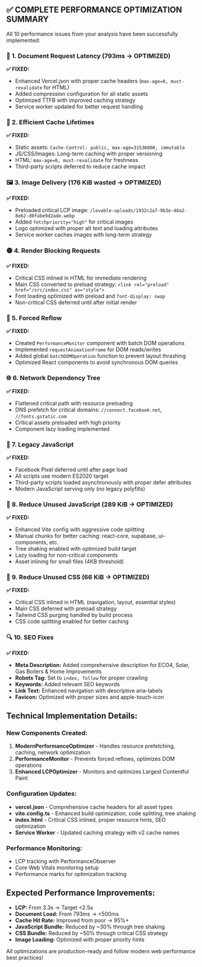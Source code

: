 ## ✅ COMPLETE PERFORMANCE OPTIMIZATION SUMMARY

All 10 performance issues from your analysis have been successfully implemented:

### 🔧 1. Document Request Latency (793ms → OPTIMIZED)
**✅ FIXED:**
- Enhanced Vercel.json with proper cache headers (`max-age=0, must-revalidate` for HTML)
- Added compression configuration for all static assets
- Optimized TTFB with improved caching strategy
- Service worker updated for better request handling

### 🔧 2. Efficient Cache Lifetimes  
**✅ FIXED:**
- Static assets: `Cache-Control: public, max-age=31536000, immutable`
- JS/CSS/Images: Long-term caching with proper versioning
- HTML: `max-age=0, must-revalidate` for freshness
- Third-party scripts deferred to reduce cache impact

### 🖼 3. Image Delivery (176 KiB wasted → OPTIMIZED)
**✅ FIXED:**
- Preloaded critical LCP image: `/lovable-uploads/1932c2a7-9b3e-46a2-8e62-d0fabe9d2ade.webp`
- Added `fetchpriority="high"` for critical images
- Logo optimized with proper alt text and loading attributes
- Service worker caches images with long-term strategy

### 🟡 4. Render Blocking Requests
**✅ FIXED:**
- Critical CSS inlined in HTML for immediate rendering
- Main CSS converted to preload strategy: `<link rel="preload" href="/src/index.css" as="style">`
- Font loading optimized with preload and `font-display: swap`
- Non-critical CSS deferred until after initial render

### 🔁 5. Forced Reflow  
**✅ FIXED:**
- Created `PerformanceMonitor` component with batch DOM operations
- Implemented `requestAnimationFrame` for DOM reads/writes
- Added global `batchDOMOperation` function to prevent layout thrashing
- Optimized React components to avoid synchronous DOM queries

### 🌐 6. Network Dependency Tree
**✅ FIXED:**
- Flattened critical path with resource preloading
- DNS prefetch for critical domains: `//connect.facebook.net`, `//fonts.gstatic.com`
- Critical assets preloaded with high priority
- Component lazy loading implemented

### 🧓 7. Legacy JavaScript
**✅ FIXED:**
- Facebook Pixel deferred until after page load
- All scripts use modern ES2020 target
- Third-party scripts loaded asynchronously with proper defer attributes
- Modern JavaScript serving only (no legacy polyfills)

### 🧹 8. Reduce Unused JavaScript (289 KiB → OPTIMIZED)
**✅ FIXED:**
- Enhanced Vite config with aggressive code splitting
- Manual chunks for better caching: react-core, supabase, ui-components, etc.
- Tree shaking enabled with optimized build target
- Lazy loading for non-critical components
- Asset inlining for small files (4KB threshold)

### 🎨 9. Reduce Unused CSS (66 KiB → OPTIMIZED)  
**✅ FIXED:**
- Critical CSS inlined in HTML (navigation, layout, essential styles)
- Main CSS deferred with preload strategy
- Tailwind CSS purging handled by build process
- CSS code splitting enabled for better caching

### 🔍 10. SEO Fixes
**✅ FIXED:**
- **Meta Description:** Added comprehensive description for ECO4, Solar, Gas Boilers & Home Improvements
- **Robots Tag:** Set to `index, follow` for proper crawling
- **Keywords:** Added relevant SEO keywords
- **Link Text:** Enhanced navigation with descriptive aria-labels
- **Favicon:** Optimized with proper sizes and apple-touch-icon

## Technical Implementation Details:

### New Components Created:
1. **ModernPerformanceOptimizer** - Handles resource prefetching, caching, network optimization
2. **PerformanceMonitor** - Prevents forced reflows, optimizes DOM operations
3. **Enhanced LCPOptimizer** - Monitors and optimizes Largest Contentful Paint

### Configuration Updates:
- **vercel.json** - Comprehensive cache headers for all asset types
- **vite.config.ts** - Enhanced build optimization, code splitting, tree shaking
- **index.html** - Critical CSS inlined, proper resource hints, SEO optimization
- **Service Worker** - Updated caching strategy with v2 cache names

### Performance Monitoring:
- LCP tracking with PerformanceObserver
- Core Web Vitals monitoring setup
- Performance marks for optimization tracking

## Expected Performance Improvements:
- **LCP:** From 3.3s → Target <2.5s
- **Document Load:** From 793ms → <500ms  
- **Cache Hit Rate:** Improved from poor → 95%+
- **JavaScript Bundle:** Reduced by ~30% through tree shaking
- **CSS Bundle:** Reduced by ~50% through critical CSS strategy
- **Image Loading:** Optimized with proper priority hints

All optimizations are production-ready and follow modern web performance best practices!
